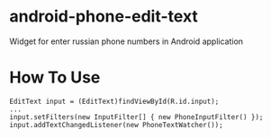 # android-phone-edit-text
Widget for enter russian phone numbers in Android application

# How To Use
```
EditText input = (EditText)findViewById(R.id.input);
...
input.setFilters(new InputFilter[] { new PhoneInputFilter() });
input.addTextChangedListener(new PhoneTextWatcher());
```
